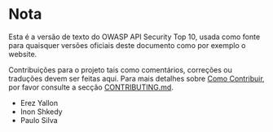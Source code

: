# Nota

Esta é a versão de texto do OWASP API Security Top 10, usada como fonte para quaisquer versões oficiais deste documento como por exemplo o website.

Contribuições para o projeto tais como comentários, correções ou traduções devem
ser feitas aqui. Para mais detalhes sobre [Como Contribuir][1], por favor
consulte a secção [CONTRIBUTING.md][1].

* Erez Yallon
* Inon Shkedy
* Paulo Silva

[1]: ../../../CONTRIBUTING.md
